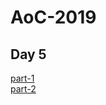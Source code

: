 # AoC-2019

## Day 5
[part-1](https://github.com/JohnAyling1979/AoC-2019/blob/day-5/part-1.js)  
[part-2](https://github.com/JohnAyling1979/AoC-2019/blob/day-5/part-2.js)  